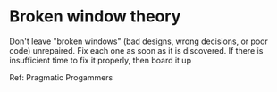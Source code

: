# Broken window theory

Don't leave "broken windows" (bad designs, wrong decisions, or poor code) unrepaired. Fix each one as soon as it is discovered. If there is insufficient time to fix it properly, then board it up

Ref: Pragmatic Progammers

